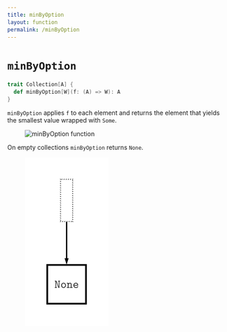```yaml
---
title: minByOption
layout: function
permalink: /minByOption
---
```


# `minByOption`

~~~ scala
trait Collection[A] {
  def minByOption[W](f: (A) => W): A
}
~~~

`minByOption` applies `f` to each element and returns the element that yields the smallest value wrapped with `Some`.

<figure class="diagram">
  <img src="images/minByOption.1.svg" alt="minByOption function">
  <!-- <figcaption class="diagram-desc"></figcaption> -->
</figure>

On empty collections `minByOption` returns `None`.

<figure class="diagram">
  <img src="images/minByOption.2.svg" alt="minByOption function">
  <!-- <figcaption class="diagram-desc"></figcaption> -->
</figure>
